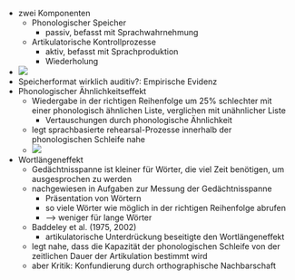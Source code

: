 - zwei Komponenten
    - Phonologischer Speicher
        - passiv, befasst mit Sprachwahrnehmung
    - Artikulatorische Kontrollprozesse
        - aktiv, befasst mit Sprachproduktion 
        - Wiederholung
- ![](https://firebasestorage.googleapis.com/v0/b/firescript-577a2.appspot.com/o/imgs%2Fapp%2Fssoenksen%2FUT54NYu4MC.png?alt=media&token=b76e0a4e-921c-47e2-ac0d-af26cdb7a391)
- Speicherformat wirklich auditiv?: Empirische Evidenz 
- Phonologischer Ähnlichkeitseffekt
    - Wiedergabe in der richtigen Reihenfolge um 25% schlechter mit einer phonologisch ähnlichen Liste, verglichen mit unähnlicher Liste
        - Vertauschungen durch phonologische Ähnlichkeit
    - legt sprachbasierte rehearsal-Prozesse innerhalb der phonologischen Schleife nahe
    - ![](https://firebasestorage.googleapis.com/v0/b/firescript-577a2.appspot.com/o/imgs%2Fapp%2Fssoenksen%2FxY30l--udC.png?alt=media&token=bdb31372-179a-4531-b387-4d7dc84bbdf8)
- Wortlängeneffekt
    - Gedächtnisspanne ist kleiner für Wörter, die viel Zeit benötigen, um ausgesprochen zu werden
    - nachgewiesen in Aufgaben zur Messung der Gedächtnisspanne 
        - Präsentation von Wörtern
        - so viele Wörter wie möglich in der richtigen Reihenfolge abrufen
        - --> weniger für lange Wörter 
    - Baddeley et al. (1975, 2002)
        - artikulatorische Unterdrückung beseitigte den Wortlängeneffekt
    - legt nahe, dass die Kapazität der phonologischen Schleife von der zeitlichen Dauer der Artikulation bestimmt wird
    - aber Kritik: Konfundierung durch orthographische Nachbarschaft
